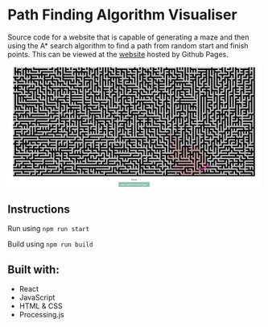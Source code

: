 # Path Finding Algorithm Visualiser
Source code for a website that is capable of generating a maze and then using the A* search algorithm to find a path from random start and finish points. This can be viewed at the [website](https://sean-leishman.github.io/Path-Finding-Algorithm-Visualiser/) hosted by Github Pages.

![Screenshot of webpage!](https://github.com/Sean-Leishman/Path-Finding-Algorithm-Visualiser/blob/master/docs/assets/path-finder.png?raw=true "Path finding Visualiser")
## Instructions  
Run using `npm run start`

Build using `npm run build`

## Built with:
- React
- JavaScript
- HTML & CSS
- Processing.js
